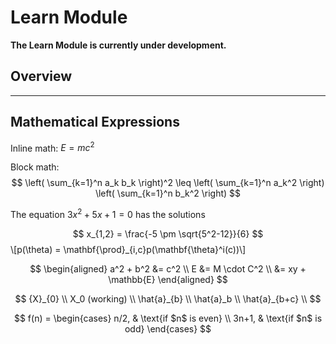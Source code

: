 <script type="text/javascript" async
  src="https://cdnjs.cloudflare.com/ajax/libs/mathjax/2.7.7/MathJax.js?config=TeX-MML-AM_CHTML">
</script>

# Learn Module

**The Learn Module is currently under development.**

## Overview

---

## Mathematical Expressions

Inline math: $E = mc^2$

Block math:
$$
\left( \sum_{k=1}^n a_k b_k \right)^2 \leq \left( \sum_{k=1}^n a_k^2 \right) \left( \sum_{k=1}^n b_k^2 \right)
$$



The equation $3x^2 + 5x +1 = 0$ has the solutions

$$
x_{1,2} = \frac{-5 \pm \sqrt{5^2-12}}{6}
$$
\\[p(\theta) = \mathbf{\prod}_{i,c}p(\mathbf{\theta}^i(c))\\]

$$
\begin{aligned} 
a^2 + b^2 &= c^2 \\ 
E &= M \cdot C^2 \\ 
&= xy + \mathbb{E} 
\end{aligned}
$$


$$ 
{X}_{0}  \\
  X_0 (working) \\
  \hat{a}_{b}   \\
  \hat{a}_b  \\
  \hat{a}_{b+c} \\
$$

$$
    f(n) =
      \begin{cases}
      n/2,  & \text{if $n$ is even} \\
      3n+1, & \text{if $n$ is odd}
      \end{cases}
$$
